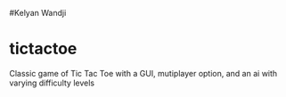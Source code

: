 #Kelyan Wandji
# tictactoe
Classic game of Tic Tac Toe with a GUI, mutiplayer option, and an ai with varying difficulty levels

